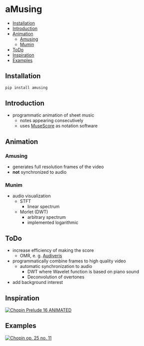 # aMusing
- [Installation](#installation)
- [Introduction](#introduction)
- [Animation](#animation)
    - [Amusing](#amusing-1)
    - [Mumin](#munim)
- [ToDo](#todo)
- [Inspiration](#inspiration)
- [Examples](#examples)

## Installation
```python
pip install amusing
```

## Introduction
- programmatic animation of sheet music
  - notes appearing consecutively
  - uses [MuseScore](https://musescore.org/) as notation software

## Animation
### Amusing
- generates full resolution frames of the video
- **not** synchronized to audio

### Munim
- audio visualization
    - STFT
        - linear spectrum
    - Morlet (DWT)
        - arbitrary spectrum
        - implemented logarithmic

## ToDo
- increase efficiency of making the score
    - OMR, e. g. [Audiveris](https://github.com/Audiveris)
- programmatically combine frames to high quality video
    - automatic synchronization to audio
        - DWT where Wavelet function is based on piano sound
        - Deconvolution of overtones
- add background interest

## Inspiration
[![Chopin Prelude 16 ANIMATED](https://img.youtube.com/vi/kq6BofwPSJI/maxresdefault.jpg)](https://www.youtube.com/kq6BofwPSJI)

## Examples
[![Chopin op. 25 no. 11](https://img.youtube.com/vi/9X8dbjO-wt4/maxresdefault.jpg)](https://youtu.be/9X8dbjO-wt4)
